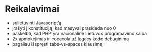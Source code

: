 # Reikalavimai
* sulietuvinti Javascript’ą
* įrašyti į konstituciją, kad masyvai prasideda nuo 0
* paskelbti, kad PHP yra nacionalinė Lietuvos programavimo kalba
* 2x apmokėjimas ir cocacola už legacy kodo debuginimą
* pagaliau išspręsti tabs-vs-spaces klausimą
